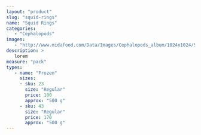 ```yaml
---
layout: "product"
slug: "squid-rings"
name: "Squid Rings"
categories:
   - "Cephalopods"
images:
   - "http://www.midafood.com/Data/Images/Cephalopods_album/1024x1024/54acdb77e60ec196.jpg"
description: >
   lorem
measure: "pack"
types: 
   - name: "Frozen"
     sizes: 
     - sku: 23
       size: "Regular"
       price: 100
       approx: "500 g"
     - sku: 43
       size: "Regular"
       price: 170
       approx: "500 g"
---
```

